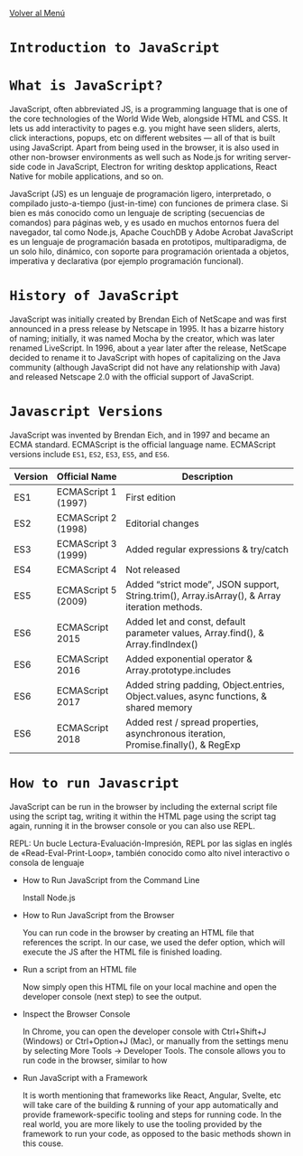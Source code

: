 [Volver al Menú](../root.md)

# `Introduction to JavaScript`

# `What is JavaScript?`

JavaScript, often abbreviated JS, is a programming language that is one of the core technologies of the World Wide Web, alongside HTML and CSS. It lets us add interactivity to pages e.g. you might have seen sliders, alerts, click interactions, popups, etc on different websites — all of that is built using JavaScript. Apart from being used in the browser, it is also used in other non-browser environments as well such as Node.js for writing server-side code in JavaScript, Electron for writing desktop applications, React Native for mobile applications, and so on.

JavaScript (JS) es un lenguaje de programación ligero, interpretado, o compilado justo-a-tiempo (just-in-time) con funciones de primera clase. Si bien es más conocido como un lenguaje de scripting (secuencias de comandos) para páginas web, y es usado en muchos entornos fuera del navegador, tal como Node.js, Apache CouchDB y Adobe Acrobat JavaScript es un lenguaje de programación basada en prototipos, multiparadigma, de un solo hilo, dinámico, con soporte para programación orientada a objetos, imperativa y declarativa (por ejemplo programación funcional).

# `History of JavaScript `

JavaScript was initially created by Brendan Eich of NetScape and was first announced in a press release by Netscape in 1995. It has a bizarre history of naming; initially, it was named Mocha by the creator, which was later renamed LiveScript. In 1996, about a year later after the release, NetScape decided to rename it to JavaScript with hopes of capitalizing on the Java community (although JavaScript did not have any relationship with Java) and released Netscape 2.0 with the official support of JavaScript. 

# `Javascript Versions`

JavaScript was invented by Brendan Eich, and in 1997 and became an ECMA standard. ECMAScript is the official language name. ECMAScript versions include `ES1`, `ES2`, `ES3`, `ES5`, and `ES6`.

Version	| Official Name | Description
---|---|---
ES1	| ECMAScript 1 (1997)	| First edition
ES2	| ECMAScript 2 (1998) |	Editorial changes
ES3	| ECMAScript 3 (1999)	| Added regular expressions & try/catch
ES4	| ECMAScript 4	| Not released
ES5	| ECMAScript 5 (2009)	| Added “strict mode”, JSON support, String.trim(), Array.isArray(), & Array iteration methods.
ES6	| ECMAScript 2015	| Added let and const, default parameter values, Array.find(), & Array.findIndex()
ES6	| ECMAScript 2016	| Added exponential operator & Array.prototype.includes
ES6	| ECMAScript 2017	| Added string padding, Object.entries, Object.values, async functions, & shared memory
ES6	| ECMAScript 2018	| Added rest / spread properties, asynchronous iteration, Promise.finally(), & RegExp

# `How to run Javascript`

JavaScript can be run in the browser by including the external script file using the script tag, writing it within the HTML page using the script tag again, running it in the browser console or you can also use REPL.

REPL: Un bucle Lectura-Evaluación-Impresión, REPL por las siglas en inglés de «Read-Eval-Print-Loop», también conocido como alto nivel interactivo o consola de lenguaje

- How to Run JavaScript from the Command Line

    Install Node.js

- How to Run JavaScript from the Browser

    You can run code in the browser by creating an HTML file that references the script. In our case, we used the defer option, which will execute the JS after the HTML file is finished loading.

- Run a script from an HTML file

    Now simply open this HTML file on your local machine and open the developer console (next step) to see the output.

- Inspect the Browser Console

    In Chrome, you can open the developer console with Ctrl+Shift+J (Windows) or Ctrl+Option+J (Mac), or manually from the settings menu by selecting More Tools -> Developer Tools. The console allows you to run code in the browser, similar to how

- Run JavaScript with a Framework

    It is worth mentioning that frameworks like React, Angular, Svelte, etc will take care of the building & running of your app automatically and provide framework-specific tooling and steps for running code. In the real world, you are more likely to use the tooling provided by the framework to run your code, as opposed to the basic methods shown in this couse.